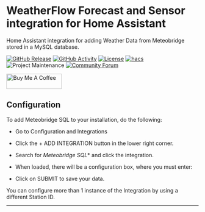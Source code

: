 # WeatherFlow Forecast and Sensor integration for Home Assistant
Home Assistant integration for adding Weather Data from Meteobridge stored in a MySQL database.

[![GitHub Release][releases-shield]][releases]
[![GitHub Activity][commits-shield]][commits]
[![License][license-shield]](LICENSE)
[![hacs][hacsbadge]][hacs]
![Project Maintenance][maintenance-shield]
[![Community Forum][forum-shield]][forum]

<a href="https://www.buymeacoffee.com/briis" target="_blank"><img src="https://cdn.buymeacoffee.com/buttons/v2/default-yellow.png" alt="Buy Me A Coffee" style="height: 40px !important;width: 145px !important;" ></a>


## Configuration

To add Meteobridge SQL to your installation, do the following:

- Go to Configuration and Integrations
- Click the + ADD INTEGRATION button in the lower right corner.
- Search for *Meteobridge SQL** and click the integration.
- When loaded, there will be a configuration box, where you must enter:


- Click on SUBMIT to save your data. 

You can configure more than 1 instance of the Integration by using a different Station ID.

***

[commits-shield]: https://img.shields.io/github/commit-activity/y/briis/meteobridgesql.svg?style=flat-square
[commits]: https://github.com/briis/meteobridgesql/commits/main
[hacs]: https://github.com/hacs/integration
[hacsbadge]: https://img.shields.io/badge/HACS-Custom-orange.svg?style=flat-square
[forum-shield]: https://img.shields.io/badge/community-forum-brightgreen.svg?style=flat-square
[forum]: https://community.home-assistant.io/
[license-shield]: https://img.shields.io/github/license/briis/meteobridgesql.svg?style=flat-square
[maintenance-shield]: https://img.shields.io/badge/maintainer-Bjarne%20Riis%20%40briis-blue.svg?style=flat-square
[releases-shield]: https://img.shields.io/github/release/briis/meteobridgesql.svg?style=flat-square
[releases]: https://github.com/briis/meteobridgesql/releases
